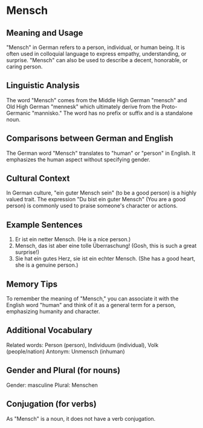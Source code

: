 # Mensch
## Meaning and Usage
"Mensch" in German refers to a person, individual, or human being. It is often used in colloquial language to express empathy, understanding, or surprise. "Mensch" can also be used to describe a decent, honorable, or caring person.

## Linguistic Analysis
The word "Mensch" comes from the Middle High German "mensch" and Old High German "mennesk" which ultimately derive from the Proto-Germanic "mannisko." The word has no prefix or suffix and is a standalone noun.

## Comparisons between German and English
The German word "Mensch" translates to "human" or "person" in English. It emphasizes the human aspect without specifying gender.

## Cultural Context
In German culture, "ein guter Mensch sein" (to be a good person) is a highly valued trait. The expression "Du bist ein guter Mensch" (You are a good person) is commonly used to praise someone's character or actions.

## Example Sentences
1. Er ist ein netter Mensch. (He is a nice person.)
2. Mensch, das ist aber eine tolle Überraschung! (Gosh, this is such a great surprise!)
3. Sie hat ein gutes Herz, sie ist ein echter Mensch. (She has a good heart, she is a genuine person.)

## Memory Tips
To remember the meaning of "Mensch," you can associate it with the English word "human" and think of it as a general term for a person, emphasizing humanity and character.

## Additional Vocabulary
Related words: Person (person), Individuum (individual), Volk (people/nation)
Antonym: Unmensch (inhuman)

## Gender and Plural (for nouns)
Gender: masculine
Plural: Menschen

## Conjugation (for verbs)
As "Mensch" is a noun, it does not have a verb conjugation.